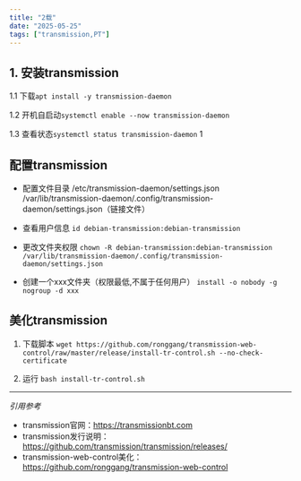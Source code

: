 ```yaml
---
title: "2载"
date: "2025-05-25"
tags: ["transmission,PT"]
---
```


## 1. 安装transmission

1.1 下载`apt install -y transmission-daemon`  

1.2 开机自启动`systemctl enable --now transmission-daemon`  

1.3 查看状态`systemctl status transmission-daemon`
1
## 配置transmission

- 配置文件目录
/etc/transmission-daemon/settings.json
/var/lib/transmission-daemon/.config/transmission-daemon/settings.json（链接文件）  

- 查看用户信息
`id debian-transmission:debian-transmission`  

- 更改文件夹权限
  `chown -R debian-transmission:debian-transmission /var/lib/transmission-daemon/.config/transmission-daemon/settings.json`

- 创建一个xxx文件夹（权限最低,不属于任何用户）
  `install -o nobody -g nogroup -d xxx`

## 美化transmission

1. 下载脚本
`wget https://github.com/ronggang/transmission-web-control/raw/master/release/install-tr-control.sh --no-check-certificate`

2. 运行
`bash install-tr-control.sh`

-----------------------------------------------------------------------

*引用参考*

- transmission官网：<https://transmissionbt.com>
- transmission发行说明：<https://github.com/transmission/transmission/releases/>
- transmission-web-control美化：<https://github.com/ronggang/transmission-web-control>
